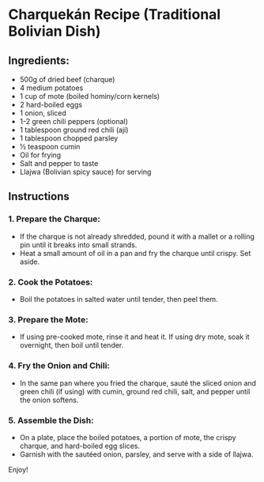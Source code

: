# Charquekán Recipe (Traditional Bolivian Dish)

## Ingredients:

- 500g of dried beef (charque)
- 4 medium potatoes
- 1 cup of mote (boiled  hominy/corn kernels)
- 2 hard-boiled eggs
- 1 onion, sliced
- 1-2 green chili peppers (optional)
- 1 tablespoon ground red chili (ají)
- 1 tablespoon chopped parsley
- ½ teaspoon cumin
- Oil for frying
- Salt and pepper to taste
- Llajwa (Bolivian spicy sauce) for serving
## Instructions
### 1. Prepare the Charque:
- If the charque is not already shredded, pound it with a mallet or a rolling pin until it breaks into small strands.
- Heat a small amount of oil in a pan and fry the charque until crispy. Set aside.

### 2. Cook the Potatoes:
- Boil the potatoes in salted water until tender, then peel them.

### 3. Prepare the Mote:
- If using pre-cooked mote, rinse it and heat it. If using dry mote, soak it overnight, then boil until tender.

### 4. Fry the Onion and Chili:
- In the same pan where you fried the charque, sauté the sliced onion and green chili (if using) with cumin, ground red chili, salt, and pepper until the onion softens.

### 5. Assemble the Dish:
- On a plate, place the boiled potatoes, a portion of mote, the crispy charque, and hard-boiled egg slices.
- Garnish with the sautéed onion, parsley, and serve with a side of llajwa.

Enjoy!
